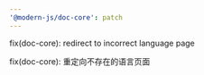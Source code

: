 ```yaml
---
'@modern-js/doc-core': patch
---
```


fix(doc-core): redirect to incorrect language page

fix(doc-core): 重定向不存在的语言页面
